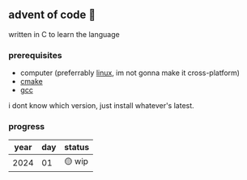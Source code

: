 ## advent of code 🎄
written in C to learn the language

### prerequisites

- computer (preferrably [linux](https://github.com/torvalds/linux), im not gonna make it cross-platform)
- [cmake](https://github.com/Kitware/CMake)
- [gcc](https://gcc.gnu.org/)

i dont know which version, just install whatever's latest.

### progress
| year | day | status |
| ---- | --- | ------ |
| 2024 | 01  | 🟡 wip  |
